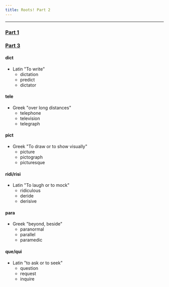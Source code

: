 ```yaml
---
title: Roots! Part 2
---
```


***

### [Part 1](/post/part1)

### [Part 3](/post/part3)

#### dict

* Latin "To write"
  - dictation
  - predict
  - dictator

#### tele

* Greek "over long distances"
  - telephone
  - television
  - telegraph

#### pict

* Greek "To draw or to show visually"
  - picture
  - pictograph
  - picturesque

#### ridi/risi

* Latin "To laugh or to mock"
  - ridiculous
  - deride
  - derisive

#### para

* Greek "beyond, beside"
  - paranormal
  - parallel
  - paramedic

#### que/qui

* Latin "to ask or to seek"
  - question
  - request
  - inquire
